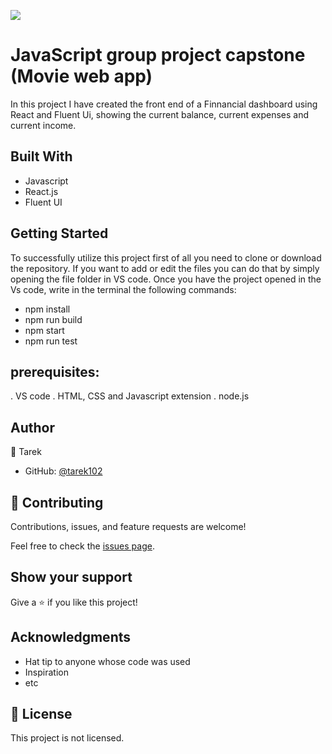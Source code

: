 ![](https://img.shields.io/badge/Microverse-blueviolet)

# JavaScript group project capstone (Movie web app)


In this project I have created the front end of a Finnancial dashboard using React and Fluent Ui, showing the current balance, current expenses and current income.

## Built With


- Javascript
- React.js
- Fluent UI



## Getting Started

To successfully utilize this project first of all you need to clone or download the repository. If you want to add or edit the files you can do that by simply opening the file folder in VS code. Once you have the project opened in the Vs code, write in the terminal the following commands:

- npm install
- npm run build
- npm start
- npm run test


## prerequisites:
. VS code
. HTML, CSS and Javascript extension
. node.js 


## Author

👤 Tarek
- GitHub: [@tarek102](https://github.com/tarek102)


## 🤝 Contributing

Contributions, issues, and feature requests are welcome!

Feel free to check the [issues page](https://github.com/tarek102/fluent-ui/issues).

## Show your support

Give a ⭐️ if you like this project!

## Acknowledgments

- Hat tip to anyone whose code was used
- Inspiration
- etc

## 📝 License

This project is not licensed.
